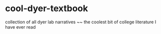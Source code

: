 # cool-dyer-textbook
collection of all dyer lab narratives ~~ the coolest bit of college literature I have ever read

